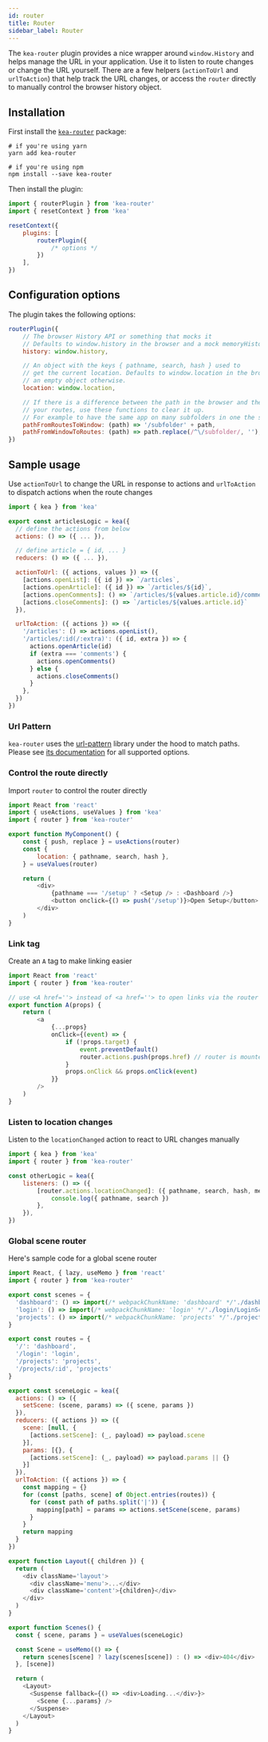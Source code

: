 ```yaml
---
id: router
title: Router
sidebar_label: Router
---
```


The `kea-router` plugin provides a nice wrapper around `window.History` and helps manage the URL 
in your application. Use it to listen to route changes or change the URL yourself. There are a 
few helpers (`actionToUrl` and `urlToAction`) that help track the URL changes, or access the 
`router` directly to manually control the browser history object.

## Installation

First install the [`kea-router`](https://github.com/keajs/kea-router) package:

```shell
# if you're using yarn
yarn add kea-router

# if you're using npm
npm install --save kea-router
```

Then install the plugin:

```javascript
import { routerPlugin } from 'kea-router'
import { resetContext } from 'kea'

resetContext({
    plugins: [
        routerPlugin({
            /* options */
        })
    ],
})
```

## Configuration options

The plugin takes the following options:

```javascript
routerPlugin({
    // The browser History API or something that mocks it
    // Defaults to window.history in the browser and a mock memoryHistory otherwise
    history: window.history,

    // An object with the keys { pathname, search, hash } used to
    // get the current location. Defaults to window.location in the browser and
    // an empty object otherwise.
    location: window.location,

    // If there is a difference between the path in the browser and the path in
    // your routes, use these functions to clear it up.
    // For example to have the same app on many subfolders in one the site.
    pathFromRoutesToWindow: (path) => '/subfolder' + path,
    pathFromWindowToRoutes: (path) => path.replace(/^\/subfolder/, ''),
})
```

## Sample usage

Use `actionToUrl` to change the URL in response to actions and `urlToAction` to dispatch actions when the route changes

```javascript
import { kea } from 'kea'

export const articlesLogic = kea({
  // define the actions from below
  actions: () => ({ ... }),

  // define article = { id, ... }
  reducers: () => ({ ... }),

  actionToUrl: ({ actions, values }) => ({
    [actions.openList]: ({ id }) => `/articles`,
    [actions.openArticle]: ({ id }) => `/articles/${id}`,
    [actions.openComments]: () => `/articles/${values.article.id}/comments`,
    [actions.closeComments]: () => `/articles/${values.article.id}`
  }),

  urlToAction: ({ actions }) => ({
    '/articles': () => actions.openList(),
    '/articles/:id(/:extra)': ({ id, extra }) => {
      actions.openArticle(id)
      if (extra === 'comments') {
        actions.openComments()
      } else {
        actions.closeComments()
      }
    },
  })
})
```

### Url Pattern

`kea-router` uses the [url-pattern](https://github.com/snd/url-pattern) library under the hood to match
paths. Please see [its documentation](https://github.com/snd/url-pattern) for all supported options.


### Control the route directly

Import `router` to control the router directly

```javascript
import React from 'react'
import { useActions, useValues } from 'kea'
import { router } from 'kea-router'

export function MyComponent() {
    const { push, replace } = useActions(router)
    const {
        location: { pathname, search, hash },
    } = useValues(router)

    return (
        <div>
            {pathname === '/setup' ? <Setup /> : <Dashboard />}
            <button onclick={() => push('/setup')}>Open Setup</button>
        </div>
    )
}
```

### Link tag

Create an `A` tag to make linking easier

```javascript
import React from 'react'
import { router } from 'kea-router'

// use <A href=''> instead of <a href=''> to open links via the router
export function A(props) {
    return (
        <a
            {...props}
            onClick={(event) => {
                if (!props.target) {
                    event.preventDefault()
                    router.actions.push(props.href) // router is mounted automatically, so this is safe to call
                }
                props.onClick && props.onClick(event)
            }}
        />
    )
}
```

### Listen to location changes

Listen to the `locationChanged` action to react to URL changes manually

```javascript
import { kea } from 'kea'
import { router } from 'kea-router'

const otherLogic = kea({
    listeners: () => ({
        [router.actions.locationChanged]: ({ pathname, search, hash, method }) => {
            console.log({ pathname, search })
        },
    }),
})
```

### Global scene router

Here's sample code for a global scene router

```javascript
import React, { lazy, useMemo } from 'react'
import { router } from 'kea-router'

export const scenes = {
  'dashboard': () => import(/* webpackChunkName: 'dashboard' */'./dashboard/DashboardScene'),
  'login': () => import(/* webpackChunkName: 'login' */'./login/LoginScene'),
  'projects': () => import(/* webpackChunkName: 'projects' */'./projects/ProjectsScene'),
}

export const routes = {
  '/': 'dashboard',
  '/login': 'login',
  '/projects': 'projects',
  '/projects/:id', 'projects'
}

export const sceneLogic = kea({
  actions: () => ({
    setScene: (scene, params) => ({ scene, params })
  }),
  reducers: ({ actions }) => ({
    scene: [null, {
      [actions.setScene]: (_, payload) => payload.scene
    }],
    params: [{}, {
      [actions.setScene]: (_, payload) => payload.params || {}
    }]
  }),
  urlToAction: ({ actions }) => {
    const mapping = {}
    for (const [paths, scene] of Object.entries(routes)) {
      for (const path of paths.split('|')) {
        mapping[path] = params => actions.setScene(scene, params)
      }
    }
    return mapping
  }
})

export function Layout({ children }) {
  return (
    <div className='layout'>
      <div className='menu'>...</div>
      <div className='content'>{children}</div>
    </div>
  )
}

export function Scenes() {
  const { scene, params } = useValues(sceneLogic)

  const Scene = useMemo(() => {
    return scenes[scene] ? lazy(scenes[scene]) : () => <div>404</div>
  }, [scene])

  return (
    <Layout>
      <Suspense fallback={() => <div>Loading...</div>}>
        <Scene {...params} />
      </Suspense>
    </Layout>
  )
}
```

